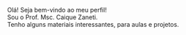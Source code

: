 Olá! Seja bem-vindo ao meu perfil! <br>
Sou o Prof. Msc. Caique Zaneti.<br>
Tenho alguns materiais interessantes, para aulas e projetos.<br>
